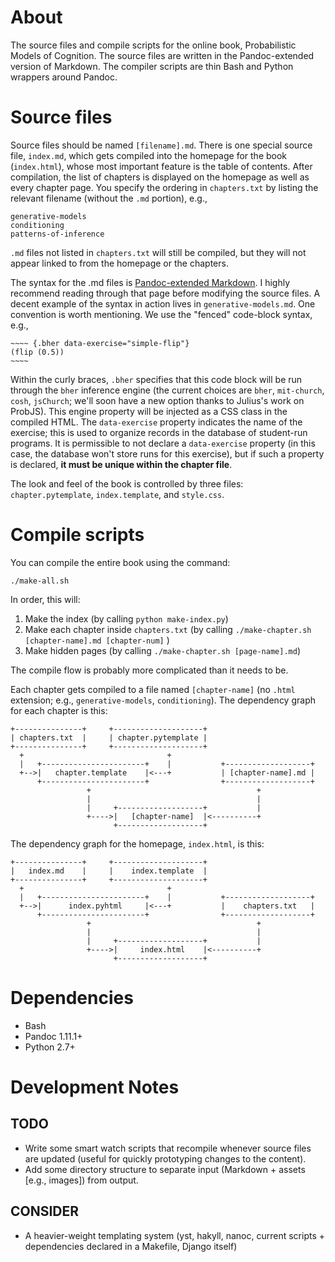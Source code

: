# About

The source files and compile scripts for the online book, Probabilistic Models of Cognition. The source files are written in the Pandoc-extended version of Markdown. The compiler scripts are thin Bash and Python wrappers around Pandoc.

# Source files

Source files should be named `[filename].md`. There is one special source file, `index.md`, which gets compiled into the homepage for the book (`index.html`), whose most important feature is the table of contents. After compilation, the list of chapters is displayed on the homepage as well as every chapter page. You specify the ordering in `chapters.txt` by listing the relevant filename (without the `.md` portion), e.g.,

    generative-models
    conditioning
    patterns-of-inference

`.md` files not listed in `chapters.txt` will still be compiled, but they will not appear linked to from the homepage or the chapters.

The syntax for the .md files is [Pandoc-extended Markdown](http://johnmacfarlane.net/pandoc/README.html#pandocs-markdown). I highly recommend reading through that page before modifying the source files. A decent example of the syntax in action lives in `generative-models.md`. One convention is worth mentioning. We use the "fenced" code-block syntax, e.g., 

    ~~~~ {.bher data-exercise="simple-flip"}
    (flip (0.5))
    ~~~~

Within the curly braces, `.bher` specifies that this code block will be run through the `bher` inference engine (the current choices are `bher`, `mit-church`, `cosh`, `jsChurch`; we'll soon have a new option thanks to Julius's work on ProbJS). This engine property will be injected as a CSS class in the compiled HTML. The `data-exercise` property indicates the name of the exercise; this is used to organize records in the database of student-run programs. It is permissible to not declare a `data-exercise` property (in this case, the database won't store runs for this exercise), but if such a property is declared, **it must be unique within the chapter file**.

The look and feel of the book is controlled by three files: `chapter.pytemplate`, `index.template`, and `style.css`.

# Compile scripts

You can compile the entire book using the command:

    ./make-all.sh

In order, this will:

1. Make the index (by calling `python make-index.py`)
2. Make each chapter inside `chapters.txt` (by calling `./make-chapter.sh [chapter-name].md [chapter-num]` )
3. Make hidden pages (by calling `./make-chapter.sh [page-name].md`)

The compile flow is probably more complicated than it needs to be.

Each chapter gets compiled to a file named `[chapter-name]` (no `.html` extension; e.g., `generative-models`, `conditioning`). The dependency graph for each chapter is this:

    +---------------+     +--------------------+
    | chapters.txt  |     | chapter.pytemplate |
    +---------------+     +--------------------+
      +                                +
      |   +-----------------------+    |           +-------------------+
      +-->|   chapter.template    |<---+           | [chapter-name].md |
          +-----------------------+                +-------------------+
                     +                                     +
                     |                                     |
                     |     +-------------------+           |
                     +---->|   [chapter-name]  |<----------+
                           +-------------------+

The dependency graph for the homepage, `index.html`, is this:

    +---------------+     +--------------------+
    |   index.md    |     |    index.template  |
    +---------------+     +--------------------+
      +                                +
      |   +-----------------------+    |           +-------------------+
      +-->|      index.pyhtml     |<---+           |    chapters.txt   |
          +-----------------------+                +-------------------+
                     +                                     +
                     |                                     |
                     |     +-------------------+           |
                     +---->|     index.html    |<----------+
                           +-------------------+

# Dependencies

- Bash
- Pandoc 1.11.1+
- Python 2.7+

# Development Notes

## TODO

- Write some smart watch scripts that recompile whenever source files are updated (useful for quickly prototyping changes to the content).
- Add some directory structure to separate input (Markdown + assets [e.g., images]) from output.

## CONSIDER

- A heavier-weight templating system (yst, hakyll, nanoc, current scripts + dependencies declared in a Makefile, Django itself)
